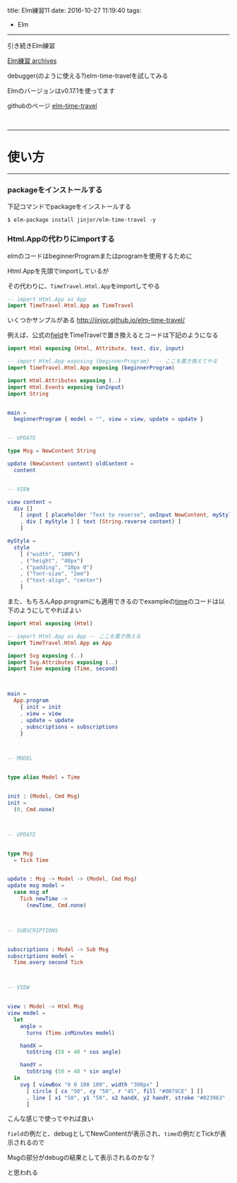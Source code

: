title: Elm練習11
date: 2016-10-27 11:19:40
tags:
- Elm
---

引き続きElm練習

[Elm練習 archives](https://yoheikoga.github.io/tags/Elm/)


debugger(のように使える?)elm-time-travelを試してみる

Elmのバージョンはv0.17.1を使ってます

githubのページ
[elm-time-travel](https://github.com/jinjor/elm-time-travel)


<!-- more -->

<br>

---
# 使い方
---

### packageをインストールする

下記コマンドでpackageをインストールする

```
$ elm-package install jinjor/elm-time-travel -y
```

### Html.Appの代わりにimportする

elmのコードはbeginnerProgramまたはprogramを使用するために

Html.Appを先頭でimportしているが

その代わりに、`TimeTravel.Html.App`をimportしてやる

```elm
-- import Html.App as App
import TimeTravel.Html.App as TimeTravel
```

いくつかサンプルがある
http://jinjor.github.io/elm-time-travel/


例えば、公式の[field](http://elm-lang.org/examples/field)をTimeTravelで置き換えるとコードは下記のようになる

```elm FieldSample.elm
import Html exposing (Html, Attribute, text, div, input)

-- import Html.App exposing (beginnerProgram)  -- ここを置き換えてやる
import TimeTravel.Html.App exposing (beginnerProgram)

import Html.Attributes exposing (..)
import Html.Events exposing (onInput)
import String


main =
  beginnerProgram { model = "", view = view, update = update }


-- UPDATE

type Msg = NewContent String

update (NewContent content) oldContent =
  content


-- VIEW

view content =
  div []
    [ input [ placeholder "Text to reverse", onInput NewContent, myStyle ] []
    , div [ myStyle ] [ text (String.reverse content) ]
    ]

myStyle =
  style
    [ ("width", "100%")
    , ("height", "40px")
    , ("padding", "10px 0")
    , ("font-size", "2em")
    , ("text-align", "center")
    ]

```


また、もちろんApp.programにも適用できるのでexampleの[time](http://elm-lang.org/examples/time)のコードは以下のようにしてやればよい

```elm TimeSample.elm
import Html exposing (Html)

-- import Html.App as App -- ここを置き換える
import TimeTravel.Html.App as App

import Svg exposing (..)
import Svg.Attributes exposing (..)
import Time exposing (Time, second)



main =
  App.program
    { init = init
    , view = view
    , update = update
    , subscriptions = subscriptions
    }



-- MODEL


type alias Model = Time


init : (Model, Cmd Msg)
init =
  (0, Cmd.none)



-- UPDATE


type Msg
  = Tick Time


update : Msg -> Model -> (Model, Cmd Msg)
update msg model =
  case msg of
    Tick newTime ->
      (newTime, Cmd.none)



-- SUBSCRIPTIONS


subscriptions : Model -> Sub Msg
subscriptions model =
  Time.every second Tick



-- VIEW


view : Model -> Html Msg
view model =
  let
    angle =
      turns (Time.inMinutes model)

    handX =
      toString (50 + 40 * cos angle)

    handY =
      toString (50 + 40 * sin angle)
  in
    svg [ viewBox "0 0 100 100", width "300px" ]
      [ circle [ cx "50", cy "50", r "45", fill "#0B79CE" ] []
      , line [ x1 "50", y1 "50", x2 handX, y2 handY, stroke "#023963" ] []
      ]

```

こんな感じで使ってやれば良い

`field`の例だと、debugとしてNewContentが表示され、`time`の例だとTickが表示されるので

Msgの部分がdebugの結果として表示されるのかな？

と思われる



